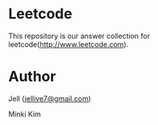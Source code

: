 # Leetcode
This repository is our answer collection for leetcode(http://www.leetcode.com).

# Author
Jell (jellive7@gmail.com)

Minki Kim
